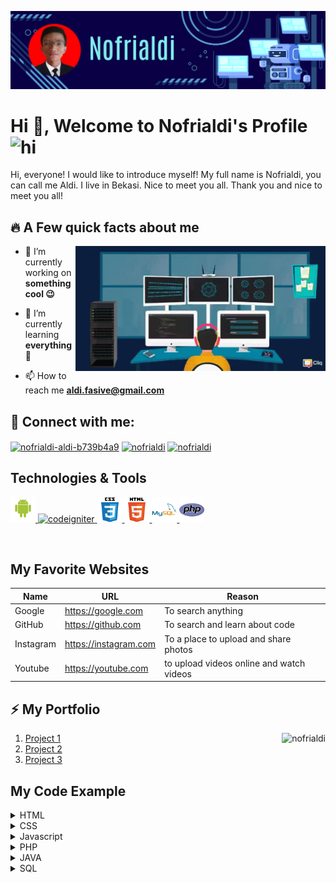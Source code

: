 ![](asset/banner.png "Nofrialdi")

# Hi 👋, Welcome to Nofrialdi's Profile <img src="https://user-images.githubusercontent.com/1303154/88677602-1635ba80-d120-11ea-84d8-d263ba5fc3c0.gif" width="28px" height="28px" alt="hi">

Hi, everyone! I would like to introduce myself! My full name is Nofrialdi, you can call me Aldi. I live in Bekasi. Nice to meet you all. Thank you and nice to meet you all!

## :fire: A Few quick facts about me

<img align="right" alt="coding" src="asset/coding.gif" width=400px>

- 🔭 I’m currently working on **something cool 😉**

- 🌱 I’m currently learning **everything 🤣**

- 📫 How to reach me **aldi.fasive@gmail.com**

## :rocket: Connect with me:

<a href="https://linkedin.com/in/nofrialdi-aldi-b739b4a9" target="blank"><img align="center" src="https://raw.githubusercontent.com/rahuldkjain/github-profile-readme-generator/master/src/images/icons/Social/linked-in-alt.svg" alt="nofrialdi-aldi-b739b4a9" height="30" width="40" /></a>
<a href="https://instagram.com/nofrialdi" target="blank"><img align="center" src="https://raw.githubusercontent.com/rahuldkjain/github-profile-readme-generator/master/src/images/icons/Social/instagram.svg" alt="nofrialdi" height="30" width="40" /></a>
<a href="mailto:aldi.fasive@gmail.com" target="blank"><img align="center" src="https://upload.wikimedia.org/wikipedia/commons/thumb/7/7e/Gmail_icon_%282020%29.svg/2560px-Gmail_icon_%282020%29.svg.png" alt="nofrialdi" height="30" width="40" /></a>

## Technologies & Tools

<p align="left"> <a href="https://developer.android.com" target="_blank" rel="noreferrer"> <img src="https://raw.githubusercontent.com/devicons/devicon/master/icons/android/android-original-wordmark.svg" alt="android" width="40" height="40"/> </a> <a href="https://codeigniter.com" target="_blank" rel="noreferrer"> <img src="https://cdn.worldvectorlogo.com/logos/codeigniter.svg" alt="codeigniter" width="40" height="40"/> </a> <a href="https://www.w3schools.com/css/" target="_blank" rel="noreferrer"> <img src="https://raw.githubusercontent.com/devicons/devicon/master/icons/css3/css3-original-wordmark.svg" alt="css3" width="40" height="40"/> </a> <a href="https://www.w3.org/html/" target="_blank" rel="noreferrer"> <img src="https://raw.githubusercontent.com/devicons/devicon/master/icons/html5/html5-original-wordmark.svg" alt="html5" width="40" height="40"/> </a> <a href="https://www.mysql.com/" target="_blank" rel="noreferrer"> <img src="https://raw.githubusercontent.com/devicons/devicon/master/icons/mysql/mysql-original-wordmark.svg" alt="mysql" width="40" height="40"/> </a> <a href="https://www.php.net" target="_blank" rel="noreferrer"> <img src="https://raw.githubusercontent.com/devicons/devicon/master/icons/php/php-original.svg" alt="php" width="40" height="40"/> </a> </p>
<br>

## My Favorite Websites

| Name      | URL                     | Reason                                   |
| --------- | ----------------------- | ---------------------------------------- |
| Google    | <https://google.com>    | To search anything                       |
| GitHub    | <https://github.com>    | To search and learn about code           |
| Instagram | <https://instagram.com> | To a place to upload and share photos    |
| Youtube   | <https://youtube.com>   | to upload videos online and watch videos |

## :zap: My Portfolio

<p><img align="right" src="https://github-readme-stats.vercel.app/api/top-langs?username=nofrialdi&show_icons=true&locale=en&layout=compact" alt="nofrialdi" /></p>

1. [Project 1](https://github.com/nofrialdi/takashimura_store)
2. [Project 2](https://github.com/nofrialdi/G21_DTS20)
3. [Project 3](https://github.com/nofrialdi/cv_web)

## My Code Example

<details>
  <summary> HTML</summary>

```HTML
<main class="content">
  <h1>Hello World</h1>
  <p>This is a paragraph.</p>
</main>
```

</details>

<details>
  <summary> CSS</summary>

```CSS
p {
  color: red;
  text-align: center;
}
```

</details>

<details>
  <summary> Javascript</summary>

```js
const text = "Hello World";
console.log(text);
```

</details>

<details>
  <summary> PHP</summary>

```php
<?php
echo "Hello World!";
?>
```

</details>

<details>
  <summary> JAVA</summary>

```JAVA
String name = "John";
System.out.println(name);
```

</details>

<details>
  <summary> SQL</summary>

```SQL
SELECT * FROM Customers;
```

</details>
